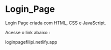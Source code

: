 # Login_Page

Login Page criada com HTML, CSS e JavaScript.

Acesse o link  abaixo : 

loginpagefilipi.netlify.app


